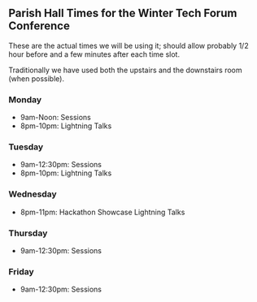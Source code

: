 ## Parish Hall Times for the Winter Tech Forum Conference

These are the actual times we will be using it; should allow probably 1/2 hour before and a few minutes after each time slot.

Traditionally we have used both the upstairs and the downstairs room (when possible).

### Monday
- 9am-Noon: Sessions
- 8pm-10pm: Lightning Talks

### Tuesday
- 9am-12:30pm: Sessions
- 8pm-10pm: Lightning Talks

### Wednesday
- 8pm-11pm: Hackathon Showcase Lightning Talks

### Thursday
- 9am-12:30pm: Sessions

### Friday
- 9am-12:30pm: Sessions
